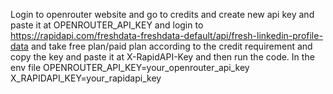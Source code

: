 Login to openrouter website and go to credits and create new api key and paste it at OPENROUTER_API_KEY and login to https://rapidapi.com/freshdata-freshdata-default/api/fresh-linkedin-profile-data and take free plan/paid plan according to the credit requirement and copy the key and paste it at X-RapidAPI-Key and then run the code.
In the env file
OPENROUTER_API_KEY=your_openrouter_api_key
X_RAPIDAPI_KEY=your_rapidapi_key
